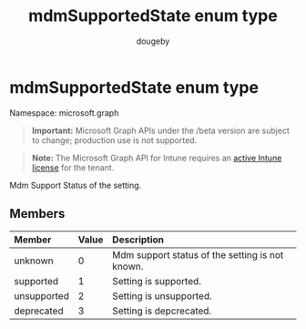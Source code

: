 ﻿---
title: "mdmSupportedState enum type"
description: "Mdm Support Status of the setting."
author: "dougeby"
localization_priority: Normal
ms.prod: "intune"
doc_type: enumPageType
---

# mdmSupportedState enum type

Namespace: microsoft.graph

> **Important:** Microsoft Graph APIs under the /beta version are subject to change; production use is not supported.

> **Note:** The Microsoft Graph API for Intune requires an [active Intune license](https://go.microsoft.com/fwlink/?linkid=839381) for the tenant.

Mdm Support Status of the setting.

## Members

| Member      | Value | Description                                     |
| :---------- | :---- | :---------------------------------------------- |
| unknown     | 0     | Mdm support status of the setting is not known. |
| supported   | 1     | Setting is supported.                           |
| unsupported | 2     | Setting is unsupported.                         |
| deprecated  | 3     | Setting is depcrecated.                         |
